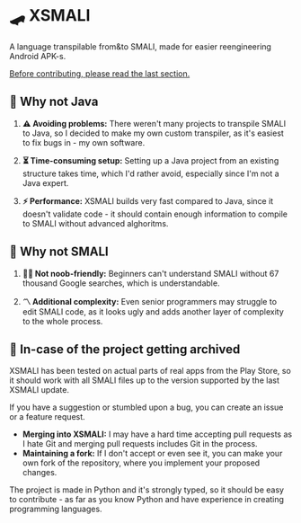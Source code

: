 # 🛹 XSMALI
A language transpilable from&to SMALI, made for easier reengineering Android APK-s.

[Before contributing, please read the last section.](#-in-case-of-the-project-getting-archived)

## 🤔 Why not Java
1. **⚠️ Avoiding problems:** There weren't many projects to transpile SMALI to Java, so I decided to make my own custom transpiler, as it's easiest to fix bugs in - my own software.

2. **⏳ Time-consuming setup:** Setting up a Java project from an existing structure takes time, which I'd rather avoid, especially since I'm not a Java expert.

3. **⚡ Performance:** XSMALI builds very fast compared to Java, since it doesn't validate code - it should contain enough information to compile to SMALI without advanced alghoritms.

## 🐋 Why not SMALI
1. **💁‍♂️ Not noob-friendly:** Beginners can't understand SMALI without 67 thousand Google searches, which is understandable.

2. **〽️ Additional complexity:** Even senior programmers may struggle to edit SMALI code, as it looks ugly and adds another layer of complexity to the whole process.

## 🛑 In-case of the project getting archived
XSMALI has been tested on actual parts of real apps from the Play Store, so it should work with all SMALI files up to the version supported by the last XSMALI update.

If you have a suggestion or stumbled upon a bug, you can create an issue or a feature request.
- **Merging into XSMALI:** I may have a hard time accepting pull requests as I hate Git and merging pull requests includes Git in the process.
- **Maintaining a fork:** If I don't accept or even see it, you can make your own fork of the repository, where you implement your proposed changes.

The project is made in Python and it's strongly typed, so it should be easy to contribute - as far as you know Python and have experience in creating programming languages.
